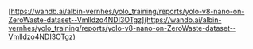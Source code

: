 [https://wandb.ai/albin-vernhes/yolo_training/reports/yolo-v8-nano-on-ZeroWaste-dataset--Vmlldzo4NDI3OTgz](https://wandb.ai/albin-vernhes/yolo_training/reports/yolo-v8-nano-on-ZeroWaste-dataset--Vmlldzo4NDI3OTgz)
